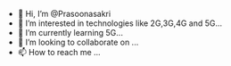 - 👋 Hi, I’m @Prasoonasakri
- 👀 I’m interested in technologies like 2G,3G,4G and 5G...
- 🌱 I’m currently learning 5G...
- 💞️ I’m looking to collaborate on ...
- 📫 How to reach me ...

<!---
Prasoonasakri/Prasoonasakri is a ✨ special ✨ repository because its `README.md` (this file) appears on your GitHub profile.
You can click the Preview link to take a look at your changes.
--->
